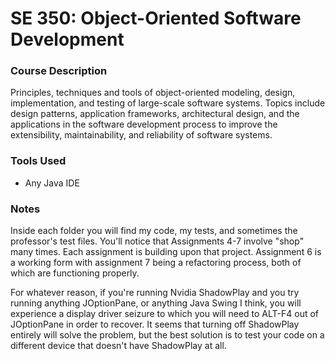 # SE 350: Object-Oriented Software Development

### Course Description ###
Principles, techniques and tools of object-oriented modeling, design, implementation, and testing of large-scale software systems. Topics include design patterns, application frameworks, architectural design, and the applications in the software development process to improve the extensibility, maintainability, and reliability of software systems. 

### Tools Used ###
* Any Java IDE

### Notes ###
Inside each folder you will find my code, my tests, and sometimes the professor's test files. You'll notice that Assignments 4-7 involve "shop" many times. Each assignment is building upon that project. Assignment 6 is a working form with assignment 7 being a refactoring process, both of which are functioning properly. 

For whatever reason, if you're running Nvidia ShadowPlay and you try running anything JOptionPane, or anything Java Swing I think, you will experience a display driver seizure to which you will need to ALT-F4 out of JOptionPane in order to recover. It seems that turning off ShadowPlay entirely will solve the problem, but the best solution is to test your code on a different device that doesn't have ShadowPlay at all.

